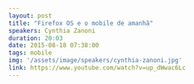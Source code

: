 ```yaml
---
layout: post
title: "Firefox OS e o mobile de amanhã"
speakers: Cynthia Zanoni
duration: 20:03
date: 2015-08-18 07:38:00
tags: mobile
img: '/assets/image/speakers/cynthia-zanoni.jpg'
link: https://www.youtube.com/watch?v=up_dWwac6Lc
---
```

